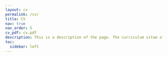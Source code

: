 ```yaml
---
layout: cv
permalink: /cv/
title: CV
nav: true
nav_order: 5
cv_pdf: cv.pdf
description: This is a description of the page. The curriculum vitae of Shuhua Zhang (lasted updated:October 2, 2024) is available in a PDF format.
toc:
  sidebar: left
---
```

